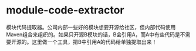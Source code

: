 # module-code-extractor
模块代码提取器。公司内部一些好的模块想要开源给社区，但内部代码使用Maven组合来组织的。如果只开源B模块的话，B会引用A，而A中有些代码是不需要开源的。这里做一个工具，把B中引用A的代码给单独提取出来！
